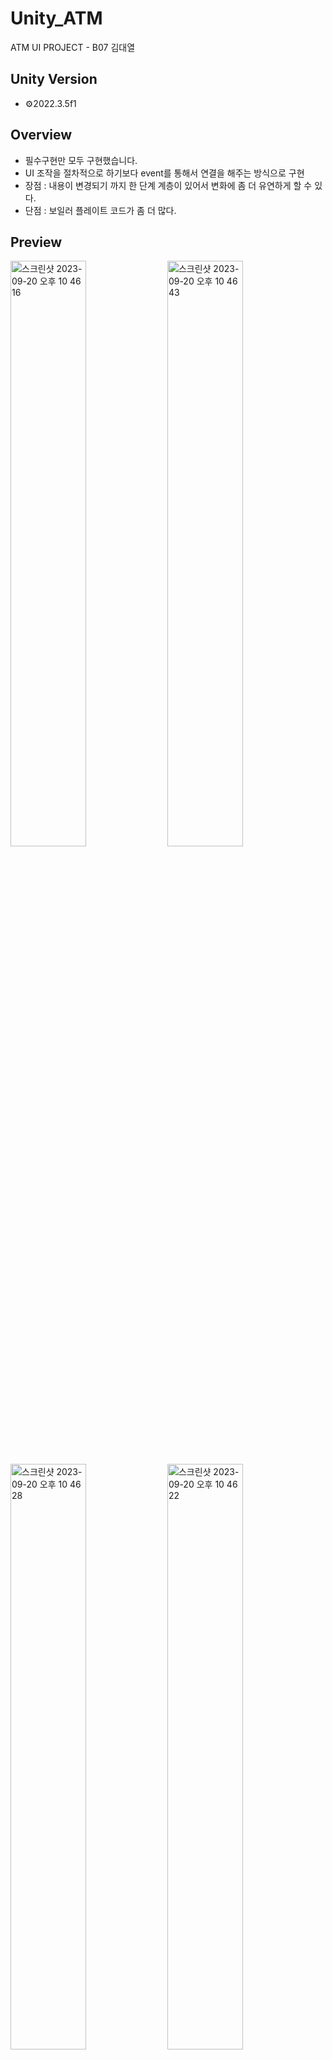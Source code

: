 # Unity_ATM
ATM UI PROJECT - B07 김대열


## Unity Version
- ⚙️2022.3.5f1

## Overview
- 필수구현만 모두 구현했습니다.
- UI 조작을 절차적으로 하기보다 event를 통해서 연결을 해주는 방식으로 구현 
- 장점 : 내용이 변경되기 까지 한 단계 계층이 있어서 변화에 좀 더 유연하게 할 수 있다.
- 단점 : 보일러 플레이트 코드가 좀 더 많다.

## Preview 
<p>

  <img width="49%" alt="스크린샷 2023-09-20 오후 10 46 16" src="https://github.com/Kim-dae-yeol/Unity_ATM/assets/115692722/f50e342e-114b-462c-ad8b-cf90c1082b06">
<img width="49%" alt="스크린샷 2023-09-20 오후 10 46 43" src="https://github.com/Kim-dae-yeol/Unity_ATM/assets/115692722/75dbb576-b8a9-4a05-8da9-b54a9e550c62">
</p>
<p>
<img width="49%" alt="스크린샷 2023-09-20 오후 10 46 28" src="https://github.com/Kim-dae-yeol/Unity_ATM/assets/115692722/55b94bd5-1e4b-4d5c-92bf-79ec73ccaa6e">
<img width="49%" alt="스크린샷 2023-09-20 오후 10 46 22" src="https://github.com/Kim-dae-yeol/Unity_ATM/assets/115692722/5ccaba81-eebd-4f2c-b5bf-e367166553e5">  
</p>
<img width="49%" alt="스크린샷 2023-09-20 오후 10 47 10" src="https://github.com/Kim-dae-yeol/Unity_ATM/assets/115692722/88ea4bb4-b78b-4e84-a336-dabe0034f7af">


## 클래스 소개 
- ATM : 게임 매니저와 같은 역할을 하면서 UI 상태와 현재 돈에 관련된 상태를 저장하며 UI event 를 통제하는 역할을 한다. 전체 비즈니스 로직의 상태를 갖고 있기 때문에 Entity로 분류했다.
- UIState : 출금, 입금, 홈으로 나눠지며 상태 전환을 유연하게 동작하도록 클래스로 분할했다.
- 남은 UI 객체들은 각 UI 객체들의 스크립트이다.

## 후기

이번 주차 강의가 너무 만들고 싶은부분이 많게 잘 나와서 강의에 집중하려고 ATM을 했습니다.<br>
시간 내서 봐주셔서 감사합니다 🙇🏻‍♂️


